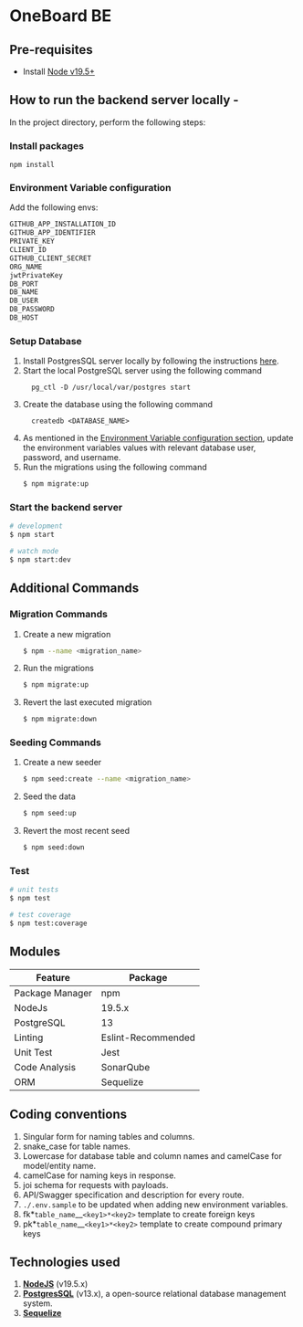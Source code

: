 # OneBoard BE

## Pre-requisites

- Install [Node v19.5+](https://nodejs.org/en/download/)

## How to run the backend server locally -

In the project directory, perform the following steps:

### Install packages

```shell script
npm install
```

### Environment Variable configuration

Add the following envs:

```bash
GITHUB_APP_INSTALLATION_ID
GITHUB_APP_IDENTIFIER
PRIVATE_KEY
CLIENT_ID
GITHUB_CLIENT_SECRET
ORG_NAME
jwtPrivateKey
DB_PORT
DB_NAME
DB_USER
DB_PASSWORD
DB_HOST
```

### Setup Database

1. Install PostgresSQL server locally by following the instructions [here](https://www.postgresql.org/docs/13/tutorial-install.html).
2. Start the local PostgreSQL server using the following command
   ```
     pg_ctl -D /usr/local/var/postgres start
   ```
3. Create the database using the following command
   ```
     createdb <DATABASE_NAME>
   ```
4. As mentioned in the [Environment Variable configuration section](#environment-variable-configuration), update the environment variables values with relevant database user, password, and username.
5. Run the migrations using the following command
   ```bash
   $ npm migrate:up
   ```

### Start the backend server

```bash
# development
$ npm start

# watch mode
$ npm start:dev
```

## Additional Commands

### Migration Commands

1. Create a new migration

   ```bash
   $ npm --name <migration_name>
   ```

2. Run the migrations

   ```bash
   $ npm migrate:up
   ```

3. Revert the last executed migration

   ```bash
   $ npm migrate:down
   ```

### Seeding Commands

1. Create a new seeder

   ```bash
   $ npm seed:create --name <migration_name>
   ```

2. Seed the data

   ```bash
   $ npm seed:up
   ```

3. Revert the most recent seed

   ```bash
   $ npm seed:down
   ```

### Test

```bash
# unit tests
$ npm test

# test coverage
$ npm test:coverage
```

## Modules

| Feature         | Package            |
| --------------- | ------------------ |
| Package Manager | npm               |
| NodeJs          | 19.5.x             |
| PostgreSQL      | 13                 |
| Linting         | Eslint-Recommended |
| Unit Test       | Jest               |
| Code Analysis   | SonarQube          |
| ORM             | Sequelize          |

## Coding conventions

1. Singular form for naming tables and columns.
2. snake_case for table names.
3. Lowercase for database table and column names and camelCase for model/entity name.
4. camelCase for naming keys in response.
5. joi schema for requests with payloads.
6. API/Swagger specification and description for every route.
7. `./.env.sample` to be updated when adding new environment variables.
8. fk*`table_name`\_\_`<key1>*<key2>` template to create foreign keys
9. pk*`table_name`\_\_`<key1>*<key2>` template to create compound primary keys


## Technologies used

1. [**NodeJS**](https://nodejs.org/en/) (v19.5.x)
2. [**PostgresSQL**](https://www.postgresql.org/) (v13.x), a open-source relational database management system.
3. [**Sequelize**](https://sequelize.org/docs/v6/getting-started/)
